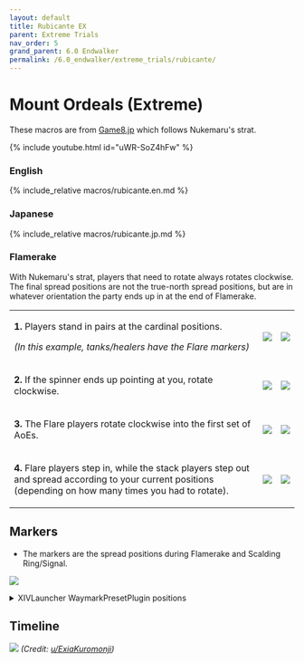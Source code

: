 ```yaml
---
layout: default
title: Rubicante EX
parent: Extreme Trials
nav_order: 5
grand_parent: 6.0 Endwalker
permalink: /6.0_endwalker/extreme_trials/rubicante/
---
```


# Mount Ordeals (Extreme)

These macros are from [Game8.jp](https://game8.jp/ff14/507079) which follows
Nukemaru's strat.

{% include youtube.html id="uWR-SoZ4hFw" %}

### English

{% include_relative macros/rubicante.en.md %}

### Japanese

{% include_relative macros/rubicante.jp.md %}

### Flamerake

With Nukemaru's strat, players that need to rotate always rotates clockwise.
The final spread positions are not the true-north spread positions, but are in
whatever orientation the party ends up in at the end of Flamerake.

<table>
  <tr>
    <td>
      <p><b>1.</b> Players stand in pairs at the cardinal positions.</p>
      <p><em>(In this example, tanks/healers have the Flare markers)</em></p>
    </td>
    <td>
      <img src="{{site.baseurl}}/images/6.0_endwalker/rubicante/flamerake_nukemaru_1_1.jpg">
    </td>
    <td>
      <img src="{{site.baseurl}}/images/6.0_endwalker/rubicante/flamerake_nukemaru_2_1.jpg">
    </td>
  </tr>
  <tr>
    <td>
      <p><b>2.</b> If the spinner ends up pointing at you, rotate clockwise.</p>
    </td>
    <td>
      <img src="{{site.baseurl}}/images/6.0_endwalker/rubicante/flamerake_nukemaru_1_2.jpg">
    </td>
    <td>
      <img src="{{site.baseurl}}/images/6.0_endwalker/rubicante/flamerake_nukemaru_2_2.jpg">
    </td>
  </tr>
  <tr>
    <td>
      <p><b>3.</b> The Flare players rotate clockwise into the first set of AoEs.</p>
    </td>
    <td>
      <img src="{{site.baseurl}}/images/6.0_endwalker/rubicante/flamerake_nukemaru_1_3.jpg">
    </td>
    <td>
      <img src="{{site.baseurl}}/images/6.0_endwalker/rubicante/flamerake_nukemaru_2_3.jpg">
    </td>
  </tr>
  <tr>
    <td>
      <p><b>4.</b> Flare players step in, while the stack players step out and
      spread according to your current positions (depending on how many times
      you had to rotate).</p>
    </td>
    <td>
      <img src="{{site.baseurl}}/images/6.0_endwalker/rubicante/flamerake_nukemaru_1_4.jpg">
    </td>
    <td>
      <img src="{{site.baseurl}}/images/6.0_endwalker/rubicante/flamerake_nukemaru_2_4.jpg">
    </td>
  </tr>
</table>

## Markers

- The markers are the spread positions during Flamerake and Scalding Ring/Signal.

![]({{site.baseurl}}/images/6.0_endwalker/rubicante/markers.jpg)
<details markdown=block>
<summary>XIVLauncher WaymarkPresetPlugin positions</summary>

```json
{
  "Name":"Rubicante EX",
  "MapID":924,
  "A":{"X":100.0,"Y":0.0,"Z":88.5,"ID":0,"Active":true},
  "B":{"X":111.5,"Y":0.0,"Z":100.0,"ID":1,"Active":true},
  "C":{"X":100.0,"Y":0.0,"Z":111.5,"ID":2,"Active":true},
  "D":{"X":88.5,"Y":0.0,"Z":100.0,"ID":3,"Active":true},
  "One":{"X":91.868,"Y":0.0,"Z":91.868,"ID":4,"Active":true},
  "Two":{"X":108.131,"Y":0.0,"Z":91.868,"ID":5,"Active":true},
  "Three":{"X":108.131,"Y":0.0,"Z":108.131,"ID":6,"Active":true},
  "Four":{"X":91.868,"Y":0.0,"Z":108.131,"ID":7,"Active":true}
}
```

</details>


## Timeline

![](https://preview.redd.it/sx6yl3qcypba1.png?width=1433&format=png&auto=webp&v=enabled&s=1058fe4610eefab23a09bcc48b1fab4adf120833)
*(Credit: [u/ExiaKuromonji](https://www.reddit.com/r/ffxiv/comments/10ai5g6/63_trial_timeline/))*

<script data-goatcounter="https://xivjpraids.goatcounter.com/count"
        async src="//gc.zgo.at/count.js"></script>
